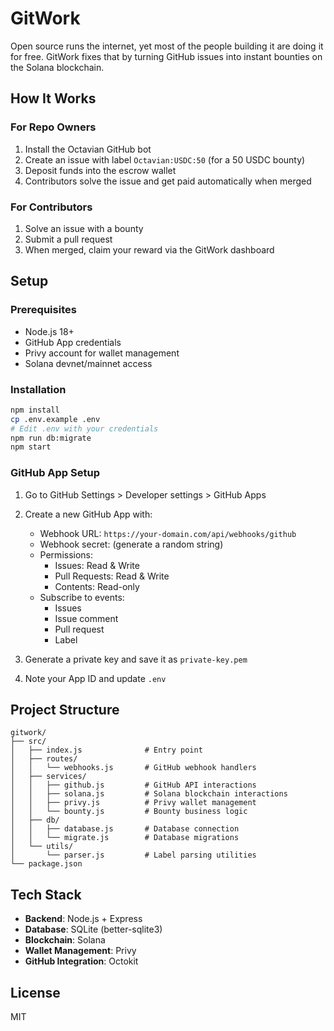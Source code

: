 # GitWork

Open source runs the internet, yet most of the people building it are doing it for free. GitWork fixes that by turning GitHub issues into instant bounties on the Solana blockchain.

## How It Works

### For Repo Owners
1. Install the Octavian GitHub bot
2. Create an issue with label `Octavian:USDC:50` (for a 50 USDC bounty)
3. Deposit funds into the escrow wallet
4. Contributors solve the issue and get paid automatically when merged

### For Contributors
1. Solve an issue with a bounty
2. Submit a pull request
3. When merged, claim your reward via the GitWork dashboard

## Setup

### Prerequisites
- Node.js 18+
- GitHub App credentials
- Privy account for wallet management
- Solana devnet/mainnet access

### Installation

```bash
npm install
cp .env.example .env
# Edit .env with your credentials
npm run db:migrate
npm start
```

### GitHub App Setup

1. Go to GitHub Settings > Developer settings > GitHub Apps
2. Create a new GitHub App with:
   - Webhook URL: `https://your-domain.com/api/webhooks/github`
   - Webhook secret: (generate a random string)
   - Permissions:
     - Issues: Read & Write
     - Pull Requests: Read & Write
     - Contents: Read-only
   - Subscribe to events:
     - Issues
     - Issue comment
     - Pull request
     - Label

3. Generate a private key and save it as `private-key.pem`
4. Note your App ID and update `.env`

## Project Structure

```
gitwork/
├── src/
│   ├── index.js              # Entry point
│   ├── routes/
│   │   └── webhooks.js       # GitHub webhook handlers
│   ├── services/
│   │   ├── github.js         # GitHub API interactions
│   │   ├── solana.js         # Solana blockchain interactions
│   │   ├── privy.js          # Privy wallet management
│   │   └── bounty.js         # Bounty business logic
│   ├── db/
│   │   ├── database.js       # Database connection
│   │   └── migrate.js        # Database migrations
│   └── utils/
│       └── parser.js         # Label parsing utilities
└── package.json
```

## Tech Stack

- **Backend**: Node.js + Express
- **Database**: SQLite (better-sqlite3)
- **Blockchain**: Solana
- **Wallet Management**: Privy
- **GitHub Integration**: Octokit

## License

MIT


